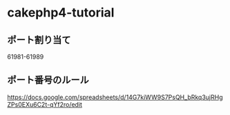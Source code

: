 # cakephp4-tutorial

## ポート割り当て
61981-61989  

## ポート番号のルール
https://docs.google.com/spreadsheets/d/14G7kiWW9S7PsQH_bRkq3ujRHgZPs0EXu6C2t-qYf2ro/edit

